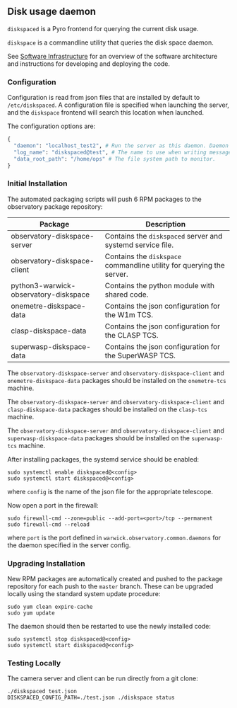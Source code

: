 ## Disk usage daemon

`diskspaced` is a Pyro frontend for querying the current disk usage.

`diskspace`  is a commandline utility that queries the disk space daemon.

See [Software Infrastructure](https://github.com/warwick-one-metre/docs/wiki/Software-Infrastructure) for an overview of the software architecture and instructions for developing and deploying the code.

### Configuration

Configuration is read from json files that are installed by default to `/etc/diskspaced`.
A configuration file is specified when launching the server, and the `diskspace` frontend will search this location when launched.

The configuration options are:
```python
{
  "daemon": "localhost_test2", # Run the server as this daemon. Daemon types are registered in `warwick.observatory.common.daemons`.
  "log_name": "diskspaced@test", # The name to use when writing messages to the observatory log.
  "data_root_path": "/home/ops" # The file system path to monitor.
}
```

### Initial Installation

The automated packaging scripts will push 6 RPM packages to the observatory package repository:

| Package           | Description |
| ----------------- | ------ |
| observatory-diskspace-server | Contains the `diskspaced` server and systemd service file. |
| observatory-diskspace-client | Contains the `diskspace` commandline utility for querying the server. |
| python3-warwick-observatory-diskspace | Contains the python module with shared code. |
| onemetre-diskspace-data | Contains the json configuration for the W1m TCS. |
| clasp-diskspace-data | Contains the json configuration for the CLASP TCS. |
| superwasp-diskspace-data | Contains the json configuration for the SuperWASP TCS. |

The `observatory-diskspace-server` and `observatory-diskspace-client` and `onemetre-diskspace-data` packages should be installed on the `onemetre-tcs` machine.

The `observatory-diskspace-server` and `observatory-diskspace-client` and `clasp-diskspace-data` packages should be installed on the `clasp-tcs` machine.

The `observatory-diskspace-server` and `observatory-diskspace-client` and `superwasp-diskspace-data` packages should be installed on the `superwasp-tcs` machine.

After installing packages, the systemd service should be enabled:

```
sudo systemctl enable diskspaced@<config>
sudo systemctl start diskspaced@<config>
```

where `config` is the name of the json file for the appropriate telescope.

Now open a port in the firewall:
```
sudo firewall-cmd --zone=public --add-port=<port>/tcp --permanent
sudo firewall-cmd --reload
```
where `port` is the port defined in `warwick.observatory.common.daemons` for the daemon specified in the server config.

### Upgrading Installation

New RPM packages are automatically created and pushed to the package repository for each push to the `master` branch.
These can be upgraded locally using the standard system update procedure:
```
sudo yum clean expire-cache
sudo yum update
```

The daemon should then be restarted to use the newly installed code:
```
sudo systemctl stop diskspaced@<config>
sudo systemctl start diskspaced@<config>
```

### Testing Locally

The camera server and client can be run directly from a git clone:
```
./diskspaced test.json
DISKSPACED_CONFIG_PATH=./test.json ./diskspace status
```

